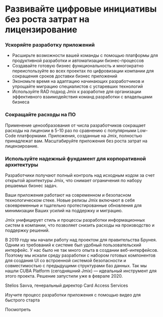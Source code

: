 # Развивайте цифровые инициативы без роста затрат на лицензирование

### Ускоряйте разработку приложений

- Расширьте возможности вашей команды с помощью платформы для продуктивной разработки и автоматизации бизнес-процессов
- Создавайте готовую бизнес функциональность и многократно переиспользуйте во всех проектах по цифровизации компании для сокращения сроков доставки бизнес приложений
- Экономьте время на адаптацию начинающих разработчиков и упрощайте миграцию специалистов с устаревших технологий
- Используйте RAD подход Jmix к разработке для организации эффективного взаимодействия команд разработки с владельцами бизнеса 

### Сокращайте расходы на ПО

Применение ценообразования от числа разработчиков сокращает расходы на лицензии в 5-10 раз по сравнению с популярными Low-Code платформами.
Приложения, созданные на Jmix, полностью принадлежат вам. Масштабируйте приложения без роста затрат на лицензироание.

### Используйте надежный фундамент для корпоративной архитектуры

Разработчики получают полный контроль над исходным кодом за счет открытой архитектуры Jmix, что снимает ограничения по набору решаемых бизнес задач.

Ваши приложения работают на современном и безопасном технологическом стеке. Новые релизы Jmix включают в себя своевременные и тщательно протестированные обновления для минимизации Ваших усилий на поддержку и миграцию.

Jmix унифицирует стиль и процессы разработки информационных систем в компании, что позволяет снизить расходы на производство и поддержку решений. 

В 2019 году мы начали работу над проектом для правительства Брунея. Одним из требований к системе был удобный пользовательский интерфейс. У нас было не так много опыта в создании веб-интерфейсов. Поэтому мы искали среду разработки с набором готовых компонентов для создания UI со встроенной системой безопасности и совместимостью с предыдущими структурами баз данных. Так мы нашли CUBA Platform (сегодняшний Jmix) — идеальный инструмент для этого проекта. Решение запустили уже в феврале 2020.

Stelios Savva, генеральный директор Card Access Services

Изучите процесс разработки приложения с помощью видео для быстрого старта

Посмотреть
